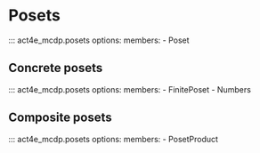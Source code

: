 # Posets



::: act4e_mcdp.posets
    options:
      members:
        - Poset 

## Concrete posets

::: act4e_mcdp.posets
    options:
      members:
        - FinitePoset
        - Numbers

## Composite posets

::: act4e_mcdp.posets
    options:
      members:
        - PosetProduct
